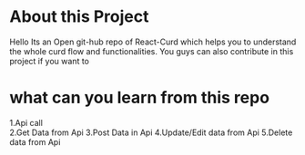 # About this Project
Hello Its an Open git-hub repo of React-Curd which helps you to understand the whole curd flow and functionalities. 
You guys can also contribute in this project if you want to

# what can you learn from this repo
1.Api call <br>
2.Get Data from Api
3.Post Data in Api 
4.Update/Edit data from Api
5.Delete data from Api





